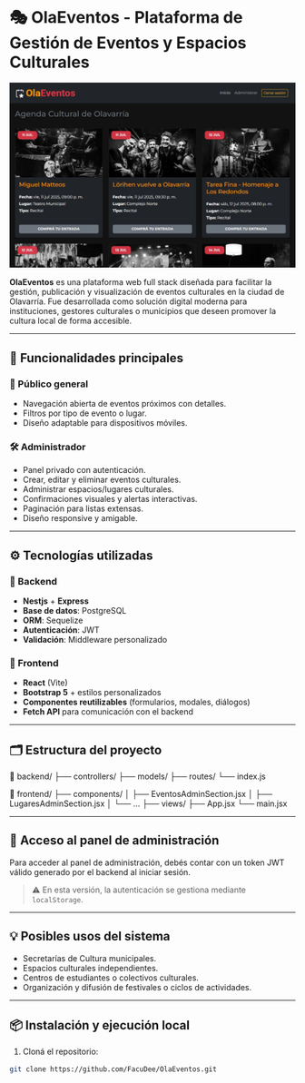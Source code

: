 # 🎭 OlaEventos - Plataforma de Gestión de Eventos y Espacios Culturales

![Captura de pantalla de la app](./images/capturaReadme.JPG)

**OlaEventos** es una plataforma web full stack diseñada para facilitar la gestión, publicación y visualización de eventos culturales en la ciudad de Olavarría. Fue desarrollada como solución digital moderna para instituciones, gestores culturales o municipios que deseen promover la cultura local de forma accesible.

---

## 🚀 Funcionalidades principales

### 👤 Público general
- Navegación abierta de eventos próximos con detalles.
- Filtros por tipo de evento o lugar.
- Diseño adaptable para dispositivos móviles.

### 🛠️ Administrador
- Panel privado con autenticación.
- Crear, editar y eliminar eventos culturales.
- Administrar espacios/lugares culturales.
- Confirmaciones visuales y alertas interactivas.
- Paginación para listas extensas.
- Diseño responsive y amigable.

---

## ⚙️ Tecnologías utilizadas

### 🧠 Backend
- **Nestjs** + **Express**
- **Base de datos**: PostgreSQL
- **ORM**: Sequelize
- **Autenticación**: JWT
- **Validación**: Middleware personalizado

### 🎨 Frontend
- **React** (Vite)
- **Bootstrap 5** + estilos personalizados
- **Componentes reutilizables** (formularios, modales, diálogos)
- **Fetch API** para comunicación con el backend

---

## 🗂️ Estructura del proyecto

📁 backend/
├── controllers/
├── models/
├── routes/
└── index.js

📁 frontend/
├── components/
│ ├── EventosAdminSection.jsx
│ ├── LugaresAdminSection.jsx
│ └── ...
├── views/
├── App.jsx
└── main.jsx

---

## 🔐 Acceso al panel de administración

Para acceder al panel de administración, debés contar con un token JWT válido generado por el backend al iniciar sesión.

> ⚠️ En esta versión, la autenticación se gestiona mediante `localStorage`.

---

## 💡 Posibles usos del sistema

- Secretarías de Cultura municipales.
- Espacios culturales independientes.
- Centros de estudiantes o colectivos culturales.
- Organización y difusión de festivales o ciclos de actividades.

---

## 📦 Instalación y ejecución local

1. Cloná el repositorio:

```bash
git clone https://github.com/FacuDee/OlaEventos.git
